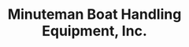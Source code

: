 ---
title: "Minuteman Boat Handling Equipment, Inc."
url: /plymouth/minuteman-boat-handling-equipment-inc/
shop: Allgemein
---